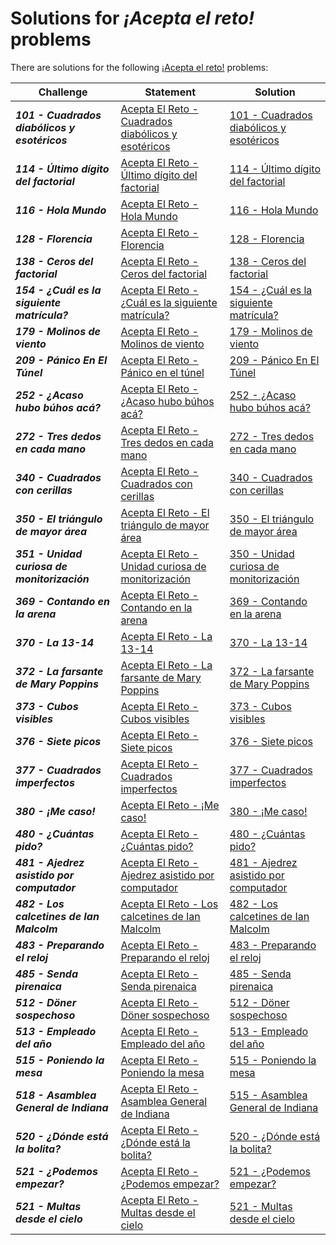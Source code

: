 # **Solutions for *¡Acepta el reto!* problems**
There are solutions for the following [¡Acepta el reto!](https://www.aceptaelreto.com/) problems:


| Challenge | Statement | Solution |
| ------------------ |-----------------------| ------------------|
| ***101 - Cuadrados diabólicos y esotéricos*** | [Acepta El Reto - Cuadrados diabólicos y esotéricos](https://www.aceptaelreto.com/problem/statement.php?id=101) | [101 - Cuadrados diabólicos y esotéricos](https://github.com/Raaaaac/competitive-programming/blob/master/101_CuadradosDiabolicosYEsotericos.cpp) |
| ***114 - Último dígito del factorial*** | [Acepta El Reto - Último dígito del factorial](https://www.aceptaelreto.com/problem/statement.php?id=114) | [114 - Último dígito del factorial](https://github.com/Raaaaac/competitive-programming/blob/master/114_UltimoDigitoDelFactorial.cpp) |
| ***116 - Hola Mundo*** | [Acepta El Reto - Hola Mundo](https://www.aceptaelreto.com/problem/statement.php?id=116) | [116 - Hola Mundo](https://github.com/Raaaaac/competitive-programming/blob/master/116_HolaMundo.cpp) |
| ***128 - Florencia*** | [Acepta El Reto - Florencia](https://www.aceptaelreto.com/problem/statement.php?id=128) | [ 128 - Florencia ](https://github.com/Raaaaac/competitive-programming/blob/master/128_Florencia.cpp) |
| ***138 - Ceros del factorial*** | [Acepta El Reto - Ceros del factorial](https://www.aceptaelreto.com/problem/statement.php?id=138) | [138 - Ceros del factorial](https://github.com/Raaaaac/competitive-programming/blob/master/138_CerosDelFactorial.cpp) |
| ***154 - ¿Cuál es la siguiente matrícula?*** | [Acepta El Reto - ¿Cuál es la siguiente matrícula?](https://www.aceptaelreto.com/problem/statement.php?id=154) | [154 - ¿Cuál es la siguiente matrícula?](https://github.com/Raaaaac/competitive-programming/blob/master/154_Cu%C3%A1lEsLaSiguienteMatr%C3%ADcula.cpp) |
| ***179 - Molinos de viento*** | [Acepta El Reto - Molinos de viento](https://www.aceptaelreto.com/problem/statement.php?id=179) | [179 - Molinos de viento](https://github.com/Raaaaac/competitive-programming/blob/master/179_MolinosDeViento.cpp) |
| ***209 - Pánico En El Túnel*** | [Acepta El Reto - Pánico en el túnel](https://www.aceptaelreto.com/problem/statement.php?id=179) | [209 - Pánico En El Túnel](https://github.com/Raaaaac/competitive-programming/blob/master/209_PanicoEnElTunel.cpp) |
| ***252 - ¿Acaso hubo búhos acá?*** | [Acepta El Reto - ¿Acaso hubo búhos acá?](https://www.aceptaelreto.com/problem/statement.php?id=252) | [ 252 - ¿Acaso hubo búhos acá? ](https://github.com/Raaaaac/competitive-programming/blob/master/252_AcasoHuboB%C3%BAhosAc%C3%A1.cpp) |
| ***272 - Tres dedos en cada mano*** | [Acepta El Reto - Tres dedos en cada mano](https://www.aceptaelreto.com/problem/statement.php?id=272) | [ 272 - Tres dedos en cada mano ](https://github.com/Raaaaac/competitive-programming/blob/master/272_TresDedosEnCadaMano.cpp) |
| ***340 - Cuadrados con cerillas*** | [Acepta El Reto - Cuadrados con cerillas](https://www.aceptaelreto.com/problem/statement.php?id=340) | [ 340 - Cuadrados con cerillas ](https://github.com/Raaaaac/competitive-programming/blob/master/340_CuadradosConCerillas.cpp) |
| ***350 - El triángulo de mayor área*** | [Acepta El Reto - El triángulo de mayor área](https://www.aceptaelreto.com/problem/statement.php?id=350) | [ 350 - El triángulo de mayor área ](https://github.com/Raaaaac/competitive-programming/blob/master/350_Tri%C3%A1nguloDeMayor%C3%81rea.cpp) |
| ***351 - Unidad curiosa de monitorización*** | [Acepta El Reto - Unidad curiosa de monitorización](https://www.aceptaelreto.com/problem/statement.php?id=351) | [ 350 - Unidad curiosa de monitorización ](https://github.com/Raaaaac/competitive-programming/blob/master/351_UnidadCuriosaDeMonitorizacion.cpp) |
| ***369 - Contando en la arena*** | [Acepta El Reto - Contando en la arena](https://www.aceptaelreto.com/problem/statement.php?id=369) | [ 369 - Contando en la arena ](https://github.com/Raaaaac/competitive-programming/blob/master/369_ContandoEnLaArena.cpp) |
| ***370 - La 13-14*** | [Acepta El Reto - La 13-14](https://www.aceptaelreto.com/problem/statement.php?id=370) | [370 - La 13-14](https://github.com/Raaaaac/competitive-programming/blob/master/370_La13-14.cpp) |
| ***372 - La farsante de Mary Poppins*** | [Acepta El Reto - La farsante de Mary Poppins](https://www.aceptaelreto.com/problem/statement.php?id=372) | [372 - La farsante de Mary Poppins](https://github.com/Raaaaac/competitive-programming/blob/master/372_LaFarsanteDeMaryPoppins.cpp) |
| ***373 - Cubos visibles*** | [Acepta El Reto - Cubos visibles](https://www.aceptaelreto.com/problem/statement.php?id=373) | [373 - Cubos visibles](https://github.com/Raaaaac/competitive-programming/blob/master/373_Cubosvisibles.cpp) |
| ***376 - Siete picos*** | [Acepta El Reto - Siete picos](https://www.aceptaelreto.com/problem/statement.php?id=376) | [376 - Siete picos](https://github.com/Raaaaac/competitive-programming/blob/master/376_SietePicos.cpp) |
| ***377 - Cuadrados imperfectos*** | [Acepta El Reto - Cuadrados imperfectos](https://www.aceptaelreto.com/problem/statement.php?id=377) | [377 - Cuadrados imperfectos](https://github.com/Raaaaac/competitive-programming/blob/master/377_CuadradosImperfectos.cpp) |
| ***380 - ¡Me caso!*** | [Acepta El Reto - ¡Me caso!](https://www.aceptaelreto.com/problem/statement.php?id=380) | [380 - ¡Me caso!](https://github.com/Raaaaac/competitive-programming/blob/master/380_MeCaso.cpp) |
| ***480 - ¿Cuántas pido?*** | [Acepta El Reto - ¿Cuántas pido?](https://www.aceptaelreto.com/problem/statement.php?id=480) | [480 - ¿Cuántas pido?](https://github.com/Raaaaac/competitive-programming/blob/master/480_Cu%C3%A1ntasPido.cpp) |
| ***481 - Ajedrez asistido por computador*** | [Acepta El Reto - Ajedrez asistido por computador](https://www.aceptaelreto.com/problem/statement.php?id=481) | [481 - Ajedrez asistido por computador](https://github.com/Raaaaac/competitive-programming/blob/master/481_AjedrezAsistidoPorComputador.cpp) |
| ***482 - Los calcetines de Ian Malcolm*** | [Acepta El Reto - Los calcetines de Ian Malcolm](https://www.aceptaelreto.com/problem/statement.php?id=482) | [482 - Los calcetines de Ian Malcolm](https://github.com/Raaaaac/competitive-programming/blob/master/482_LosCalcetinesDeIanMalcolm.cpp) |
| ***483 - Preparando el reloj*** | [Acepta El Reto - Preparando el reloj](https://www.aceptaelreto.com/problem/statement.php?id=483) | [483 - Preparando el reloj](https://github.com/Raaaaac/competitive-programming/blob/master/483_PreparandoElReloj.cpp) |
| ***485 - Senda pirenaica*** | [Acepta El Reto - Senda pirenaica](https://www.aceptaelreto.com/problem/statement.php?id=485) | [485 - Senda pirenaica](https://github.com/Raaaaac/competitive-programming/blob/master/485_SendaPirenaica.cpp) |
| ***512 - Döner sospechoso*** | [Acepta El Reto - Döner sospechoso](https://www.aceptaelreto.com/problem/statement.php?id=512&cat=118) | [512 - Döner sospechoso](https://github.com/Raaaaac/competitive-programming/blob/master/512_DonerSospechoso.cpp) |
| ***513 - Empleado del año*** | [Acepta El Reto - Empleado del año](https://www.aceptaelreto.com/problem/statement.php?id=513&cat=118) | [513 - Empleado del año](https://github.com/Raaaaac/competitive-programming/blob/master/513_EmpleadoDelA%C3%B1o.cpp) |
| ***515 - Poniendo la mesa*** | [Acepta El Reto - Poniendo la mesa](https://www.aceptaelreto.com/problem/statement.php?id=515&cat=118) | [515 - Poniendo la mesa](https://github.com/Raaaaac/competitive-programming/blob/master/515_PoniendoLaMesa.cpp) |
| ***518 - Asamblea General de Indiana*** | [Acepta El Reto - Asamblea General de Indiana](https://www.aceptaelreto.com/problem/statement.php?id=518&cat=118) | [515 - Asamblea General de Indiana](https://github.com/Raaaaac/competitive-programming/blob/master/518_AsambleaGeneralDeIndiana.cpp) |
| ***520 - ¿Dónde está la bolita?*** | [Acepta El Reto - ¿Dónde está la bolita?](https://www.aceptaelreto.com/problem/statement.php?id=520&cat=118) | [520 - ¿Dónde está la bolita?](https://github.com/Raaaaac/competitive-programming/blob/master/520_DondeEstaLaBolita.cpp) |
| ***521 - ¿Podemos empezar?*** | [Acepta El Reto - ¿Podemos empezar?](https://www.aceptaelreto.com/problem/statement.php?id=521) | [521 - ¿Podemos empezar?](https://github.com/Raaaaac/competitive-programming/blob/master/521_PodemosEmpezar.cpp) |
| ***521 - Multas desde el cielo*** | [Acepta El Reto - Multas desde el cielo](https://www.aceptaelreto.com/problem/statement.php?id=525) | [521 - Multas desde el cielo](https://github.com/Raaaaac/competitive-programming/blob/master/525_MultasDesdeElCielo.cpp) |
